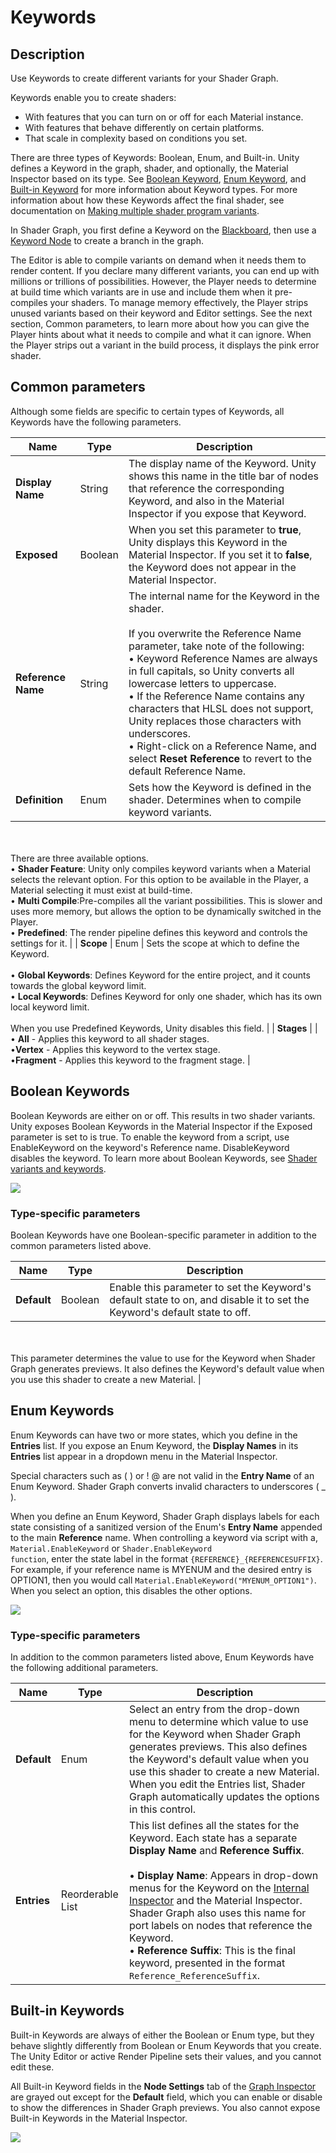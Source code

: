 # Keywords

## Description
Use Keywords to create different variants for your Shader Graph.


Keywords enable you to create shaders:
* With features that you can turn on or off for each Material instance.
* With features that behave differently on certain platforms.
* That scale in complexity based on conditions you set.

There are three types of Keywords: Boolean, Enum, and Built-in. Unity defines a Keyword in the graph, shader, and optionally, the Material Inspector based on its type. See [Boolean Keyword](#BooleanKeywords), [Enum Keyword](#EnumKeywords), and [Built-in Keyword](#BuiltinKeywords) for more information about Keyword types. For more information about how these Keywords affect the final shader, see documentation on [Making multiple shader program variants](https://docs.unity3d.com/Manual/SL-MultipleProgramVariants.html).

In Shader Graph, you first define a Keyword on the [Blackboard](Blackboard.md), then use a [Keyword Node](Keyword-Node.md) to create a branch in the graph.

The Editor is able to compile variants on demand when it needs them to render content. If you declare many different variants, you can end up with millions or trillions of possibilities. However, the Player needs to determine at build time which variants are in use and include them when it pre-compiles your shaders. To manage memory effectively, the Player strips unused variants based on their keyword and Editor settings. See the next section, Common parameters, to learn more about how you can give the Player hints about what it needs to compile and what it can ignore. When the Player strips out a variant in the build process, it displays the pink error shader.


## Common parameters
Although some fields are specific to certain types of Keywords, all Keywords have the following parameters.

| **Name**           | **Type** | **Description**                                              |
| ------------------ | -------- | ------------------------------------------------------------ |
| **Display Name**   | String   | The display name of the Keyword. Unity shows this name in the title bar of nodes that reference the corresponding Keyword, and also in the Material Inspector if you expose that Keyword. |
| **Exposed**        | Boolean  | When you set this parameter to **true**, Unity displays this Keyword in the Material Inspector. If you set it to **false**, the Keyword does not appear in the Material Inspector. |
| **Reference Name** | String   | The internal name for the Keyword in the shader.<br/><br/>If you overwrite the Reference Name parameter, take note of the following:<br/>&#8226; Keyword Reference Names are always in full capitals, so Unity converts all lowercase letters to uppercase.<br/>&#8226; If the Reference Name contains any characters that HLSL does not support, Unity replaces those characters with underscores.<br/>&#8226; Right-click on a Reference Name, and select **Reset Reference** to revert to the default Reference Name. |
| **Definition**     | Enum     | Sets how the Keyword is defined in the shader. Determines when to compile keyword variants.
<br/><br/>There are three available options.<br/>&#8226; **Shader Feature**: Unity only compiles keyword variants when a Material selects the relevant option. For this option to be available in the Player, a Material selecting it must exist at build-time.<br/>&#8226; **Multi Compile**:Pre-compiles all the variant possibilities. This is slower and uses more memory, but allows the option to be dynamically switched in the Player.
<br/>&#8226; **Predefined**: The render pipeline defines this keyword and controls the settings for it. |
| **Scope**          | Enum     | Sets the scope at which to define the Keyword.<br/><br/>&#8226; **Global Keywords**: Defines Keyword for the entire project, and it counts towards the global keyword limit.<br/>&#8226; **Local Keywords**: Defines Keyword for only one shader, which has its own local keyword limit.<br/><br/>When you use Predefined Keywords, Unity disables this field. |
| **Stages** |  | <br/>&#8226; **All** - Applies this keyword to all shader stages.
<br/>&#8226;**Vertex** - Applies this keyword to the vertex stage.
<br/>&#8226;**Fragment** - Applies this keyword to the fragment stage.
|


<a name="BooleanKeywords"></a>
## Boolean Keywords
Boolean Keywords are either on or off. This results in two shader variants. Unity exposes Boolean Keywords in the Material Inspector if the Exposed parameter is set to is true. To enable the keyword from a script, use EnableKeyword on the keyword's Reference name. DisableKeyword disables the keyword. To learn more about Boolean Keywords, see [Shader variants and keywords](https://docs.unity3d.com/Manual/SL-MultipleProgramVariants.html).


![](images/keywords_boolean.png)

### Type-specific parameters
Boolean Keywords have one Boolean-specific parameter in addition to the common parameters listed above.

| **Name**    | **Type** | **Description**                                              |
| ----------- | -------- | ------------------------------------------------------------ |
| **Default** | Boolean  |Enable this parameter to set the Keyword's default state to on, and disable it to set the Keyword's default state to off.
<br/><br/>
This parameter determines the value to use for the Keyword when Shader Graph generates previews. It also defines the Keyword's default value when you use this shader to create a new Material.
 |

<a name="EnumKeywords"></a>
## Enum Keywords
Enum Keywords can have two or more states, which you define in the **Entries** list. If you expose an Enum Keyword, the **Display Names** in its **Entries** list appear in a dropdown menu in the Material Inspector.

Special characters such as ( ) or ! @ are not valid in the **Entry Name** of an Enum Keyword. Shader Graph converts invalid characters to underscores ( _ ).

When you define an Enum Keyword, Shader Graph displays labels for each state consisting of  a sanitized version of the Enum's **Entry Name**  appended to the main **Reference** name.
When controlling a keyword via script with a, <code>Material.EnableKeyword</code> or <code>Shader.EnableKeyword function</code>, enter the state label in the format <code>{REFERENCE}_{REFERENCESUFFIX}</code>. For example, if your reference name is MYENUM and the desired entry is OPTION1, then you would call <code>Material.EnableKeyword("MYENUM_OPTION1")</code>. When you select an option, this disables the other options.



![](images/keywords_enum.png)

### Type-specific parameters
In addition to the common parameters listed above, Enum Keywords have the following additional parameters.

| **Name**    | **Type**         | **Description**                                              |
| ----------- | ---------------- | ------------------------------------------------------------ |
| **Default** | Enum             | Select an entry from the drop-down menu to determine which value to use for the Keyword when Shader Graph generates previews. This also defines the Keyword's default value when you use this shader to create a new Material. When you edit the Entries list, Shader Graph automatically updates the options in this control. |
| **Entries** | Reorderable List | This list defines all the states for the Keyword. Each state has a separate **Display Name** and **Reference Suffix**.<br/><br/>&#8226; **Display Name**: Appears in drop-down menus for the Keyword on the [Internal Inspector](Internal-Inspector.md) and the Material Inspector. Shader Graph also uses this name for port labels on nodes that reference the Keyword.<br/>&#8226; **Reference Suffix**: This is the final keyword, presented in the format <code>Reference_ReferenceSuffix</code>. |


<a name="BuiltinKeywords"></a>
## Built-in Keywords
Built-in Keywords are always of either the Boolean or Enum type, but they behave slightly differently from Boolean or Enum Keywords that you create. The Unity Editor or active Render Pipeline sets their values, and you cannot edit these.

All Built-in Keyword fields in the **Node Settings** tab of the [Graph Inspector](Internal-Inspector.md) are grayed out except for the **Default** field, which you can enable or disable to show the differences in Shader Graph previews. You also cannot expose Built-in Keywords in the Material Inspector.

![](images/keywords_built-in.png)
